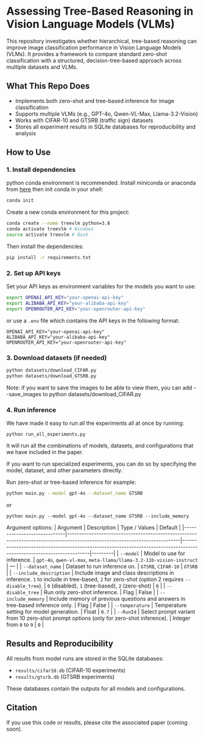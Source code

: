 # Assessing Tree-Based Reasoning in Vision Language Models (VLMs)

This repository investigates whether hierarchical, tree-based reasoning can improve image classification performance in Vision Language Models (VLMs). It provides a framework to compare standard zero-shot classification with a structured, decision-tree-based approach across multiple datasets and VLMs.

## What This Repo Does

- Implements both zero-shot and tree-based inference for image classification
- Supports multiple VLMs (e.g., GPT-4o, Qwen-VL-Max, Llama-3.2-Vision)
- Works with CIFAR-10 and GTSRB (traffic sign) datasets
- Stores all experiment results in SQLite databases for reproducibility and analysis

## How to Use

### 1. Install dependencies

python conda environment is recommended.
Install miniconda or anaconda from [here](https://www.anaconda.com/docs/getting-started/miniconda/install)
then init conda in your shell:
```bash
conda init
```

Create a new conda environment for this project:
```bash
conda create --name treevlm python=3.8
conda activate treevlm # Windows
source activate treevlm # Bash
```

Then install the dependencies:
```bash
pip install -r requirements.txt
```

### 2. Set up API keys

Set your API keys as environment variables for the models you want to use:
```bash
export OPENAI_API_KEY="your-openai-api-key"
export ALIBABA_API_KEY="your-alibaba-api-key"
export OPENROUTER_API_KEY="your-openrouter-api-key"
```

or use a `.env` file which contains the API keys in the following format:

```plaintext
OPENAI_API_KEY="your-openai-api-key"
ALIBABA_API_KEY="your-alibaba-api-key"
OPENROUTER_API_KEY="your-openrouter-api-key"
```

### 3. Download datasets (if needed)

```bash
python datasets/download_CIFAR.py
python datasets/download_GTSRB.py
```
Note: if you want to save the images to be able to view them, you can add --save_images to python datasets/download_CIFAR.py
### 4. Run inference

We have made it easy to run all the experiments all at once by running:
```
python run_all_experiments.py
```
It will run all the combinations of models, datasets, and configurations that we have included in the paper.

If you want to run specialized experiments, you can do so by specifying the model, dataset, and other parameters directly.

Run zero-shot or tree-based inference for example:

```bash
python main.py --model gpt-4o --dataset_name GTSRB
```
or
```
python main.py --model gpt-4o --dataset_name GTSRB --include_memory
```

Argument options:
| Argument                    | Description                                                                                                                | Type / Values                                                                                                       | Default |
|-----------------------------|----------------------------------------------------------------------------------------------------------------------------|----------------------------------------------------------------------------------------------------------------------|---------|
| `--model`                   | Model to use for inference.                                                                                                | `gpt-4o`, `qwen-vl-max`, `meta-llama/llama-3.2-11b-vision-instruct`                                                  | —       |
| `--dataset_name`            | Dataset to run inference on.                                                                                                | `GTSRB`, `CIFAR-10`                                                                                                 | `GTSRB` |
| `--include_description`     | Include image and class descriptions in inference. `1` to include in tree-based, `2` for zero-shot (option 2 requires `--disable_tree`).      | `0` (disabled), `1` (tree-based), `2` (zero-shot)                                                                    | `0`     |
| `--disable_tree`            | Run only zero-shot inference.                               | Flag                                                                                                                 | False   |
| `--include_memory`          | Include memory of previous questions and answers in tree-based inference only.                                                                 | Flag                                                                                                                 | False   |
| `--temperature`             | Temperature setting for model generation.                                                                                  | Float                                                                                                  | `0.7`   |
| `--RunId`                   | Select prompt variant from 10 zero-shot prompt options (only for zero-shot inference).                                     | Integer from `0` to `9`                                                                                              | `0`     |


## Results and Reproducibility

All results from model runs are stored in the SQLite databases:

- `results/cifar10.db` (CIFAR-10 experiments)
- `results/gtsrb.db` (GTSRB experiments)

These databases contain the outputs for all models and configurations.

## Citation

If you use this code or results, please cite the associated paper (coming soon).
